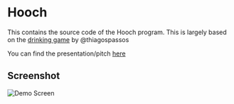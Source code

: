 # Hooch

This contains the source code of the Hooch program.
This is largely based on the [drinking game](https://github.com/thiagospassos/Angular-AspNetCore-SignalR-DrinkingGame) by @thiagospassos

You can find the presentation/pitch [here](https://prezi.com/p/kzv2m_agcivy/scull-the-hooch)

## Screenshot
![Demo Screen](../wwwwroot/images/demo_screen.png "Demo Screen")

